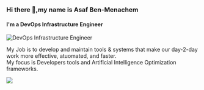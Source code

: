 ### Hi there 👋,my name is Asaf Ben-Menachem
#### I'm a DevOps Infrastructure Engineer
![DevOps Infrastructure Engineer](https://149695847.v2.pressablecdn.com/wp-content/uploads/2019/11/Screenshot-2019-11-20-at-11.48.13-AM.png)

My Job is to develop and maintain tools & systems that make our day-2-day work more effective, atuomated, and faster.
<br> My focus is Developers tools and Artificial Intelligence Optimization frameworks.

<a href="https://www.linkedin.com/in/asafbm/"><img src="https://img.shields.io/badge/-Asaf%20Ben%20Menachem-blue?style=plastic&logo=Linkedin&logoColor=white&link=https://www.linkedin.com/in/asafbm/" /></a>
